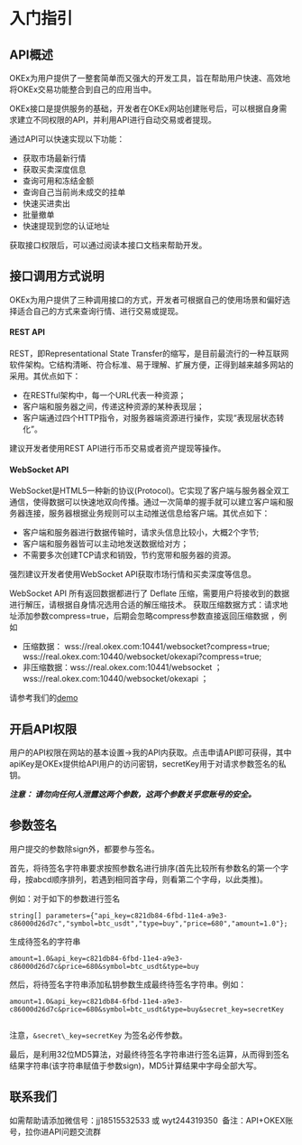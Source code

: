 # 入门指引    

## API概述    

OKEx为用户提供了一整套简单而又强大的开发工具，旨在帮助用户快速、高效地将OKEx交易功能整合到自己的应用当中。    

OKEx接口是提供服务的基础，开发者在OKEx网站创建账号后，可以根据自身需求建立不同权限的API，并利用API进行自动交易或者提现。   

通过API可以快速实现以下功能：    
- 获取市场最新行情    
- 获取买卖深度信息    
- 查询可用和冻结金额    
- 查询自己当前尚未成交的挂单    
- 快速买进卖出    
- 批量撤单    
- 快速提现到您的认证地址    

获取接口权限后，可以通过阅读本接口文档来帮助开发。    
    
## 接口调用方式说明    

OKEx为用户提供了三种调用接口的方式，开发者可根据自己的使用场景和偏好选择适合自己的方式来查询行情、进行交易或提现。    

#### REST API    

REST，即Representational State Transfer的缩写，是目前最流行的一种互联网软件架构。它结构清晰、符合标准、易于理解、扩展方便，正得到越来越多网站的采用。其优点如下：    
- 在RESTful架构中，每一个URL代表一种资源；    
- 客户端和服务器之间，传递这种资源的某种表现层；    
- 客户端通过四个HTTP指令，对服务器端资源进行操作，实现“表现层状态转化”。    

建议开发者使用REST API进行币币交易或者资产提现等操作。 

#### WebSocket API    

WebSocket是HTML5一种新的协议(Protocol)。它实现了客户端与服务器全双工通信，使得数据可以快速地双向传播。通过一次简单的握手就可以建立客户端和服务器连接，服务器根据业务规则可以主动推送信息给客户端。其优点如下：    
- 客户端和服务器进行数据传输时，请求头信息比较小，大概2个字节;    
- 客户端和服务器皆可以主动地发送数据给对方；    
- 不需要多次创建TCP请求和销毁，节约宽带和服务器的资源。    

强烈建议开发者使用WebSocket API获取市场行情和买卖深度等信息。  


WebSocket API 所有返回数据都进行了 Deflate 压缩，需要用户将接收到的数据进行解压，请根据自身情况选用合适的解压缩技术。
获取压缩数据方式：请求地址添加参数compress=true，后期会忽略compress参数直接返回压缩数据 ，例如   
-  压缩数据： wss://real.okex.com:10441/websocket?compress=true; wss://real.okex.com:10440/websocket/okexapi?compress=true;    
-  非压缩数据：wss://real.okex.com:10441/websocket ；  wss://real.okex.com:10440/websocket/okexapi ；

请参考我们的[demo](/demo)



## 开启API权限    

用户的API权限在网站的基本设置->我的API内获取。点击申请API即可获得，其中apiKey是OKEx提供给API用户的访问密钥，secretKey用于对请求参数签名的私钥。    

**_注意： 请勿向任何人泄露这两个参数，这两个参数关乎您账号的安全。_**    
     
## 参数签名    

用户提交的参数除sign外，都要参与签名。    

首先，将待签名字符串要求按照参数名进行排序(首先比较所有参数名的第一个字母，按abcd顺序排列，若遇到相同首字母，则看第二个字母，以此类推)。   

例如：对于如下的参数进行签名   

	string[] parameters={"api_key=c821db84-6fbd-11e4-a9e3-c86000d26d7c","symbol=btc_usdt","type=buy","price=680","amount=1.0"};     

生成待签名的字符串    

	amount=1.0&api_key=c821db84-6fbd-11e4-a9e3-c86000d26d7c&price=680&symbol=btc_usdt&type=buy    

然后，将待签名字符串添加私钥参数生成最终待签名字符串。例如：

	amount=1.0&api_key=c821db84-6fbd-11e4-a9e3-c86000d26d7c&price=680&symbol=btc_usdt&type=buy&secret_key=secretKey    

注意，`&secret\_key=secretKey` 为签名必传参数。   

最后，是利用32位MD5算法，对最终待签名字符串进行签名运算，从而得到签名结果字符串(该字符串赋值于参数sign)，MD5计算结果中字母全部大写。  

## 联系我们
如需帮助请添加微信号：jj18515532533 或 wyt244319350  备注：API+OKEX账号，拉你进API问题交流群

